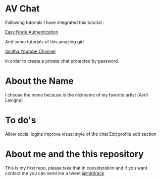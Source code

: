 AV Chat
=======

Following tutorials I have integrated this tutorial :

[Easy Node Authentication](http://scotch.io/tutorials/javascript/easy-node-authentication-setup-and-local)

And some tutorials of this amazing girl

[Smitha Youtube Channel](https://www.youtube.com/channel/UCRldJc7bs13VPHQ9jy9qHow)

in order to create a private chat protected by password


About the Name
==============

I choose the name because is the nickname of my favorite artist (Avril Lavigne) 


To do's
=======
Allow social logins
Improve visual style of the chat
Edit profile edit section


About me and the this repository
================================
This is my first repo, please take that in consideration
and if you want contact me you can send me a tweet [@mirdrack](https://twitter.com/Mirdrack)